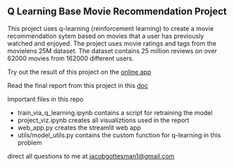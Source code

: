 ## Q Learning Base Movie Recommendation Project

This project uses q-learning (reinforcement learning) to create a movie recommendation sytem based on movies that a user has previously watched and enjoyed. The project uses movie ratings and tags from the movielens 25M dataset. The dataset contains 25 million reviews on over 62000 movies from 162000 different users.

Try out the result of this project on the [online app](https://movierecommendationsrl.streamlit.app/)

Read the final report from this project in this [doc](https://docs.google.com/document/d/1mfZTl1EIpUslSyvpGnj3fCdHzcoJc_179AovS-XALIc/view?tab=t.0)

Important files in this repo

- train_via_q_learning.ipynb contains a script for retraining the model
- project_viz.ipynb creates all visualiztions used in the report
- web_app.py creates the streamlit web app
- utils/model_utils.py contains the custom function for q-learning in this problem

direct all questions to me at jacobgottesman1@gmail.com